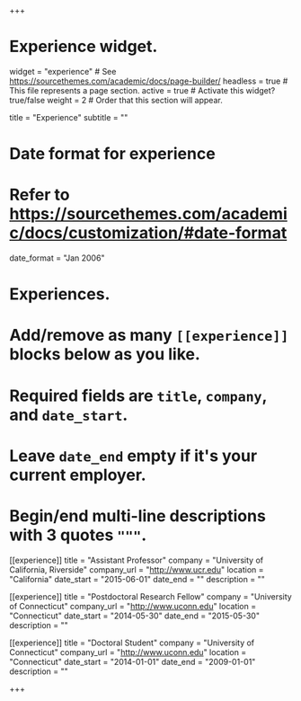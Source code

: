 +++
# Experience widget.
widget = "experience"  # See https://sourcethemes.com/academic/docs/page-builder/
headless = true  # This file represents a page section.
active = true  # Activate this widget? true/false
weight = 2  # Order that this section will appear.

title = "Experience"
subtitle = ""

# Date format for experience
#   Refer to https://sourcethemes.com/academic/docs/customization/#date-format
date_format = "Jan 2006"

# Experiences.
#   Add/remove as many `[[experience]]` blocks below as you like.
#   Required fields are `title`, `company`, and `date_start`.
#   Leave `date_end` empty if it's your current employer.
#   Begin/end multi-line descriptions with 3 quotes `"""`.

[[experience]]
  title = "Assistant Professor"
  company = "University of California, Riverside"
  company_url = "http://www.ucr.edu"
  location = "California"
  date_start = "2015-06-01"
  date_end = ""
  description = ""

[[experience]]
  title = "Postdoctoral Research Fellow"
  company = "University of Connecticut"
  company_url = "http://www.uconn.edu"
  location = "Connecticut"
  date_start = "2014-05-30"
  date_end = "2015-05-30"
  description = ""

[[experience]]
  title = "Doctoral Student"
  company = "University of Connecticut"
  company_url = "http://www.uconn.edu"
  location = "Connecticut"
  date_start = "2014-01-01"
  date_end = "2009-01-01"
  description = ""

+++
